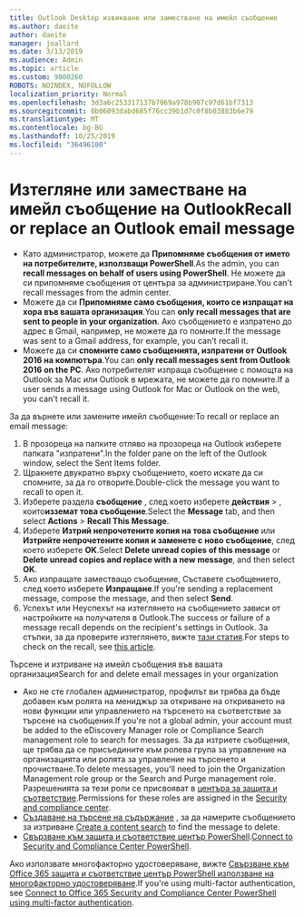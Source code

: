 ```yaml
---
title: Outlook Desktop извикване или заместване на имейл съобщение
ms.author: daeite
author: daeite
manager: joallard
ms.date: 3/13/2019
ms.audience: Admin
ms.topic: article
ms.custom: 9000260
ROBOTS: NOINDEX, NOFOLLOW
localization_priority: Normal
ms.openlocfilehash: 3d3a6c253317137b7069a978b907c97d61bf7313
ms.sourcegitcommit: 0b06093dabd685f76cc39b1d7c0f8b03883b6e79
ms.translationtype: MT
ms.contentlocale: bg-BG
ms.lasthandoff: 10/25/2019
ms.locfileid: "36496100"
---
```

# <a name="recall-or-replace-an-outlook-email-message"></a><span data-ttu-id="d47bd-102">Изтегляне или заместване на имейл съобщение на Outlook</span><span class="sxs-lookup"><span data-stu-id="d47bd-102">Recall or replace an Outlook email message</span></span>

- <span data-ttu-id="d47bd-103">Като администратор, можете да **Припомняме съобщения от името на потребителите, използващи PowerShell**.</span><span class="sxs-lookup"><span data-stu-id="d47bd-103">As the admin, you can **recall messages on behalf of users using PowerShell**.</span></span> <span data-ttu-id="d47bd-104">Не можете да си припомняме съобщения от центъра за администриране.</span><span class="sxs-lookup"><span data-stu-id="d47bd-104">You can't recall messages from the admin center.</span></span>
- <span data-ttu-id="d47bd-105">Можете да си **Припомняме само съобщения, които се изпращат на хора във вашата организация**.</span><span class="sxs-lookup"><span data-stu-id="d47bd-105">You can **only recall messages that are sent to people in your organization**.</span></span> <span data-ttu-id="d47bd-106">Ако съобщението е изпратено до адрес в Gmail, например, не можете да го помните.</span><span class="sxs-lookup"><span data-stu-id="d47bd-106">If the message was sent to a Gmail address, for example, you can't recall it.</span></span>
- <span data-ttu-id="d47bd-107">Можете да си **спомните само съобщенията, изпратени от Outlook 2016 на компютъра**.</span><span class="sxs-lookup"><span data-stu-id="d47bd-107">You can **only recall messages sent from Outlook 2016 on the PC**.</span></span> <span data-ttu-id="d47bd-108">Ако потребителят изпраща съобщение с помощта на Outlook за Mac или Outlook в мрежата, не можете да го помните.</span><span class="sxs-lookup"><span data-stu-id="d47bd-108">If a user sends a message using Outlook for Mac or Outlook on the web, you can't recall it.</span></span>

<span data-ttu-id="d47bd-109">За да върнете или замените имейл съобщение:</span><span class="sxs-lookup"><span data-stu-id="d47bd-109">To recall or replace an email message:</span></span>

1. <span data-ttu-id="d47bd-110">В прозореца на папките отляво на прозореца на Outlook изберете папката "изпратени".</span><span class="sxs-lookup"><span data-stu-id="d47bd-110">In the folder pane on the left of the Outlook window, select the Sent Items folder.</span></span>
1. <span data-ttu-id="d47bd-111">Щракнете двукратно върху съобщението, което искате да си спомните, за да го отворите.</span><span class="sxs-lookup"><span data-stu-id="d47bd-111">Double-click the message you want to recall to open it.</span></span>
1. <span data-ttu-id="d47bd-112">Изберете раздела **съобщение** , след което изберете **действия** > , които**изземат това съобщение**.</span><span class="sxs-lookup"><span data-stu-id="d47bd-112">Select the **Message** tab, and then select **Actions** > **Recall This Message**.</span></span>
1. <span data-ttu-id="d47bd-113">Изберете **Изтрий непрочетените копия на това съобщение** или **Изтрийте непрочетените копия и заменете с ново съобщение**, след което изберете **OK**.</span><span class="sxs-lookup"><span data-stu-id="d47bd-113">Select **Delete unread copies of this message** or **Delete unread copies and replace with a new message**, and then select **OK**.</span></span>
1. <span data-ttu-id="d47bd-114">Ако изпращате заместващо съобщение, Съставете съобщението, след което изберете **Изпращане**.</span><span class="sxs-lookup"><span data-stu-id="d47bd-114">If you're sending a replacement message, compose the message, and then select **Send**.</span></span>
1. <span data-ttu-id="d47bd-115">Успехът или Неуспехът на изтеглянето на съобщението зависи от настройките на получателя в Outlook.</span><span class="sxs-lookup"><span data-stu-id="d47bd-115">The success or failure of a message recall depends on the recipient's settings in Outlook.</span></span> <span data-ttu-id="d47bd-116">За стъпки, за да проверите изтеглянето, вижте [тази статия](https://support.office.com/article/35027f88-d655-4554-b4f8-6c0729a723a0).</span><span class="sxs-lookup"><span data-stu-id="d47bd-116">For steps to check on the recall, see [this article](https://support.office.com/article/35027f88-d655-4554-b4f8-6c0729a723a0).</span></span>

<span data-ttu-id="d47bd-117">Търсене и изтриване на имейл съобщения във вашата организация</span><span class="sxs-lookup"><span data-stu-id="d47bd-117">Search for and delete email messages in your organization</span></span>

- <span data-ttu-id="d47bd-118">Ако не сте глобален администратор, профилът ви трябва да бъде добавен към ролята на мениджър за откриване на откриването на нови функции или управлението на търсенето на съответствие за търсене на съобщения.</span><span class="sxs-lookup"><span data-stu-id="d47bd-118">If you're not a global admin, your account must be added to the eDiscovery Manager role or Compliance Search management role to search for messages.</span></span> <span data-ttu-id="d47bd-119">За да изтриете съобщения, ще трябва да се присъедините към ролева група за управление на организацията или ролята за управление на търсенето и прочистване.</span><span class="sxs-lookup"><span data-stu-id="d47bd-119">To delete messages, you'll need to join the Organization Management role group or the Search and Purge management role.</span></span> <span data-ttu-id="d47bd-120">Разрешенията за тези роли се присвояват в [центъра за защита и съответствие](https://go.microsoft.com/fwlink/?linkid=2083731).</span><span class="sxs-lookup"><span data-stu-id="d47bd-120">Permissions for these roles are assigned in the [Security and compliance center](https://go.microsoft.com/fwlink/?linkid=2083731).</span></span>
- <span data-ttu-id="d47bd-121">[Създаване на търсене на съдържание](https://docs.microsoft.com/office365/securitycompliance/content-search) , за да намерите съобщението за изтриване.</span><span class="sxs-lookup"><span data-stu-id="d47bd-121">[Create a content search](https://docs.microsoft.com/office365/securitycompliance/content-search) to find the message to delete.</span></span>
- <span data-ttu-id="d47bd-122">[Свързване към защита и съответствие център PowerShell](https://docs.microsoft.com/powershell/exchange/office-365-scc/connect-to-scc-powershell/connect-to-scc-powershell?view=exchange-ps).</span><span class="sxs-lookup"><span data-stu-id="d47bd-122">[Connect to Security and Compliance Center PowerShell](https://docs.microsoft.com/powershell/exchange/office-365-scc/connect-to-scc-powershell/connect-to-scc-powershell?view=exchange-ps).</span></span>

<span data-ttu-id="d47bd-123">Ако използвате многофакторно удостоверяване, вижте [Свързване към Office 365 защита и съответствие център PowerShell използване на многофакторно удостоверяване](https://docs.microsoft.com/powershell/exchange/office-365-scc/connect-to-scc-powershell/mfa-connect-to-scc-powershell?view=exchange-ps).</span><span class="sxs-lookup"><span data-stu-id="d47bd-123">If you're using multi-factor authentication, see [Connect to Office 365 Security and Compliance Center PowerShell using multi-factor authentication](https://docs.microsoft.com/powershell/exchange/office-365-scc/connect-to-scc-powershell/mfa-connect-to-scc-powershell?view=exchange-ps).</span></span>